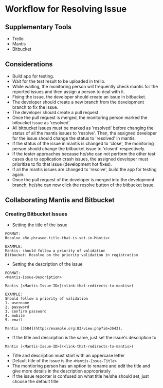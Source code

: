 # Workflow for Resolving Issue
## Supplementary Tools
- Trello  
- Mantis 
- Bitbucket

## Considerations
- Build app for testing.
- Wait for the test result to be uploaded in trello.
- While waiting, the monitoring person will frequently check mantis for the reported issues and then assign a person to deal with it.
- Fixing the issue, the developer should create an issue in bitbucket.
- The developer should create a new branch from the development branch to fix the issue.
- The developer should create a pull request.
- Once the pull request is merged, the monitoring person marked the bitbucket issue as 'resolved'.
- All bitbucket issues must be marked as 'resolved' before changing the status of all the mantis issues to 'resolve'. Then, the assigned developer for the issue should change the status to 'resolved' in mantis.
- If the status of the issue in mantis is changed to 'close', the monitoring person should change the bitbucket issue to 'closed' respectively.
- If the tester approaches because he/she can not perform the other test cases due to application crash issues, the assigned developer must prioritize to fix that issue (development hot fixes).
- If all the mantis issues are changed to 'resolve', build the app for testing again.
- Once the pull request of the developer is merged into the development branch, he/she can now click the resolve button of the bitbucket issue.

## Collaborating Mantis and Bitbucket

### Creating Bitbucket Issues

- Setting the title of the issue

```
FORMAT:
Resolve <Re-phrased-title-that-is-set-in-Mantis>

EXAMPLE:
Mantis: should follow a priority of validation
Bitbucket: Resolve on the priority validation in registration
```

- Setting the description of the issue

```
FORMAT:
<Mantis-Issue-Description>

Mantis [<Mantis-Issue-ID>](<link-that-redirects-to-mantis>)

EXAMPLE:
Should follow a priority of validation
1. username
2. password
3. confirm password
4. mobile
5. email

Mantis [3584](http://example.org:83/view.php?id=3643).
```

- If the title and description is the same, just set the issue's description to

```
Mantis [<Mantis-Issue-ID>](<link-that-redirects-to-mantis>)
```

- Title and description must start with an uppercase letter
- Default title of the issue is the `<Mantis-Issue-Title>`
- The montioring person has an option to rename and edit the title and give more details in the description appropriately
- If the issue reporter is confused on what title he/she should set, just choose the default title